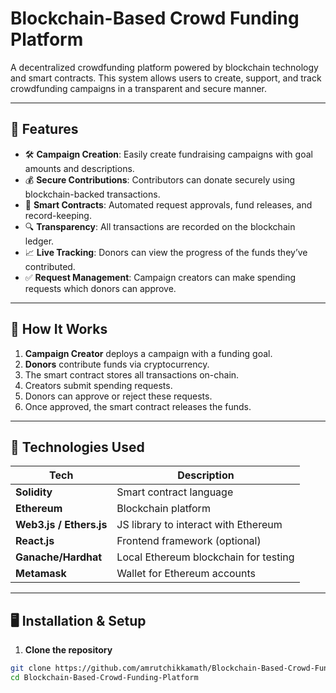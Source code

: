 # Blockchain-Based Crowd Funding Platform

A decentralized crowdfunding platform powered by blockchain technology and smart contracts. This system allows users to create, support, and track crowdfunding campaigns in a transparent and secure manner.

---

## 🚀 Features

- 🛠️ **Campaign Creation**: Easily create fundraising campaigns with goal amounts and descriptions.
- 💰 **Secure Contributions**: Contributors can donate securely using blockchain-backed transactions.
- 📜 **Smart Contracts**: Automated request approvals, fund releases, and record-keeping.
- 🔍 **Transparency**: All transactions are recorded on the blockchain ledger.
- 📈 **Live Tracking**: Donors can view the progress of the funds they’ve contributed.
- ✅ **Request Management**: Campaign creators can make spending requests which donors can approve.

---

## 🧠 How It Works

1. **Campaign Creator** deploys a campaign with a funding goal.
2. **Donors** contribute funds via cryptocurrency.
3. The smart contract stores all transactions on-chain.
4. Creators submit spending requests.
5. Donors can approve or reject these requests.
6. Once approved, the smart contract releases the funds.

---

## 🔧 Technologies Used

| Tech              | Description                          |
|-------------------|--------------------------------------|
| **Solidity**       | Smart contract language              |
| **Ethereum**       | Blockchain platform                  |
| **Web3.js / Ethers.js** | JS library to interact with Ethereum |
| **React.js**       | Frontend framework (optional)        |
| **Ganache/Hardhat**| Local Ethereum blockchain for testing |
| **Metamask**       | Wallet for Ethereum accounts         |

---

## 🖥️ Installation & Setup

1. **Clone the repository**

```bash
git clone https://github.com/amrutchikkamath/Blockchain-Based-Crowd-Funding-Platform.git
cd Blockchain-Based-Crowd-Funding-Platform
